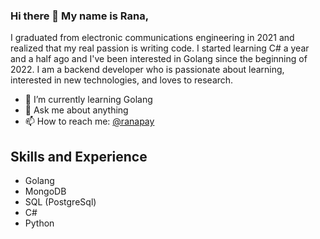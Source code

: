 ### Hi there 👋 My name is Rana,

I graduated from electronic communications engineering in 2021 and realized that my real passion is writing code. I started learning C# a year and a half ago and I've been interested in Golang since the beginning of 2022. I am a backend developer who is passionate about learning, interested in new technologies, and loves to research.

- 🌱 I’m currently learning Golang
- 💬 Ask me about anything
- 📫 How to reach me: [@ranapay](https://www.linkedin.com/in/ranapay/) 

## Skills and Experience
* Golang
* MongoDB
* SQL  (PostgreSql)
* C#
* Python
